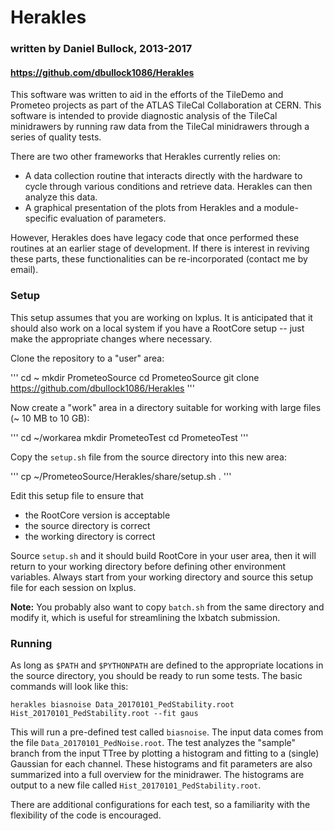 # Herakles

### written by Daniel Bullock, 2013-2017

#### https://github.com/dbullock1086/Herakles

This software was written to aid in the efforts of the TileDemo and Prometeo projects as part of the ATLAS TileCal Collaboration at CERN. This software is intended to provide diagnostic analysis of the TileCal minidrawers by running raw data from the TileCal minidrawers through a series of quality tests.

There are two other frameworks that Herakles currently relies on:
- A data collection routine that interacts directly with the hardware to cycle through various conditions and retrieve data. Herakles can then analyze this data.
- A graphical presentation of the plots from Herakles and a module-specific evaluation of parameters.

However, Herakles does have legacy code that once performed these routines at an earlier stage of development. If there is interest in reviving these parts, these functionalities can be re-incorporated (contact me by email).

### Setup

This setup assumes that you are working on lxplus. It is anticipated that it should also work on a local system if you have a RootCore setup -- just make the appropriate changes where necessary.

Clone the repository to a "user" area:

'''
cd ~
mkdir PrometeoSource
cd PrometeoSource
git clone https://github.com/dbullock1086/Herakles
'''

Now create a "work" area in a directory suitable for working with large files (~ 10 MB to 10 GB):

'''
cd ~/workarea
mkdir PrometeoTest
cd PrometeoTest
'''

Copy the `setup.sh` file from the source directory into this new area:

'''
cp ~/PrometeoSource/Herakles/share/setup.sh .
'''

Edit this setup file to ensure that
- the RootCore version is acceptable
- the source directory is correct
- the working directory is correct

Source `setup.sh` and it should build RootCore in your user area, then it will return to your working directory before defining other environment variables. Always start from your working directory and source this setup file for each session on lxplus.

**Note:** You probably also want to copy `batch.sh` from the same directory and modify it, which is useful for streamlining the lxbatch submission.

### Running

As long as `$PATH` and `$PYTHONPATH` are defined to the appropriate locations in the source directory, you should be ready to run some tests. The basic commands will look like this:

```
herakles biasnoise Data_20170101_PedStability.root Hist_20170101_PedStability.root --fit gaus
```

This will run a pre-defined test called `biasnoise`. The input data comes from the file `Data_20170101_PedNoise.root`. The test analyzes the "sample" branch from the input TTree by plotting a histogram and fitting to a (single) Gaussian for each channel. These histograms and fit parameters are also summarized into a full overview for the minidrawer. The histograms are output to a new file called `Hist_20170101_PedStability.root`.

There are additional configurations for each test, so a familiarity with the flexibility of the code is encouraged.
